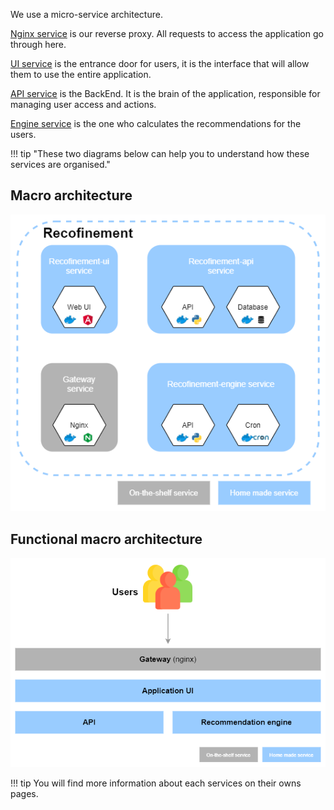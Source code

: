 We use a micro-service architecture.

[Nginx service](../services/nginx) is our reverse proxy. All requests to access the application go through here.

[UI service](../services/ui) is the entrance door for users, it is the interface that will allow them to use the entire application.

[API service](../services/api) is the BackEnd. It is the brain of the application, responsible for managing user access and actions.

[Engine service](../services/engine) is the one who calculates the recommendations for the users.


!!! tip "These two diagrams below can help you to understand how these services are organised."

## Macro architecture
![Recofinement macro architecture](../assets/images/recofinement_macro_arch.png)

## Functional macro architecture
![Recofinement functionnal macro architecture](../assets/images/recofinement_marco_arch_funct.png)

!!! tip
    You will find more information about each services on their owns pages.
